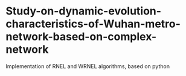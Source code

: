 # Study-on-dynamic-evolution-characteristics-of-Wuhan-metro-network-based-on-complex-network
Implementation of RNEL and WRNEL algorithms, based on python

